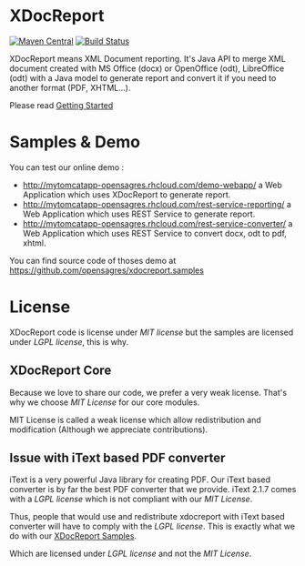 XDocReport
==========


[![Maven Central](https://img.shields.io/maven-central/v/fr.opensagres.xdocreport/xdocreport.svg)](http://search.maven.org/#search%7Cga%7C1%7Cg%3A%22fr.opensagres.xdocreport%22%20AND%20a%3A%22xdocreport%22)
[![Build Status](https://secure.travis-ci.org/opensagres/xdocreport.png)](http://travis-ci.org/opensagres/xdocreport)

XDocReport means XML Document reporting. It's Java API to merge XML document created with MS Office (docx) or OpenOffice (odt), LibreOffice (odt) with a Java model to generate report and convert it if you need to another format (PDF, XHTML...). 

Please read [Getting Started](https://github.com/opensagres/xdocreport/wiki/GettingStarted)

# Samples & Demo

You can test our online demo : 

 * http://mytomcatapp-opensagres.rhcloud.com/demo-webapp/ a Web Application which uses XDocReport to generate report.
 * http://mytomcatapp-opensagres.rhcloud.com/rest-service-reporting/ a Web Application which uses REST Service to generate report.
 * http://mytomcatapp-opensagres.rhcloud.com/rest-service-converter/ a Web Application which uses REST Service to convert docx, odt to pdf, xhtml.
 
You can find source code of thoses demo at https://github.com/opensagres/xdocreport.samples

# License

XDocReport code is license under *MIT license* but the samples are licensed under *LGPL license*, this is why.

## XDocReport Core

Because we love to share our code, we prefer a very weak license. That's why we choose *MIT License* for our core modules.

MIT License is called a weak license which allow redistribution and modification (Although we appreciate contributions).

## Issue with iText based PDF converter

iText is a very powerful Java library for creating PDF. Our iText based converter is by far the best PDF converter that we provide. iText 2.1.7 comes with a *LGPL license* which is not compliant with our *MIT License*.

Thus, people that would use and redistribute xdocreport with iText based converter will have to comply with the *LGPL license*. This is exactly what we do with our [XDocReport Samples](https://github.com/opensagres/xdocreport.samples).

Which are licensed under *LGPL license* and not the *MIT License*.
